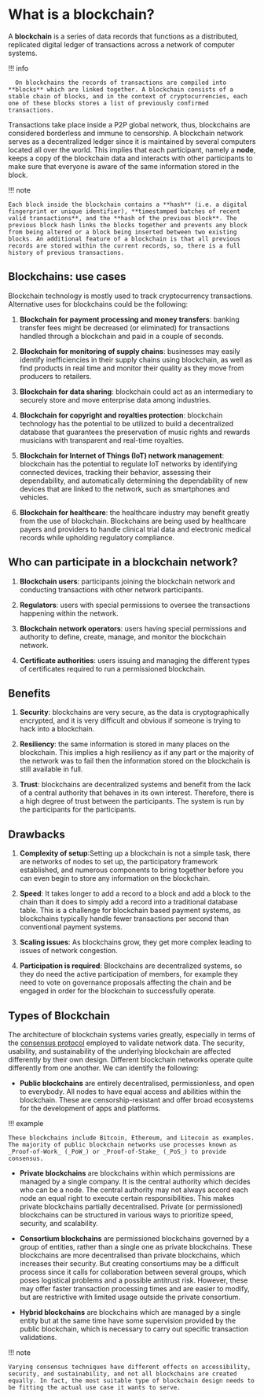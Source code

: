 # What is a blockchain?

A  **blockchain** is a series of data records that functions as a distributed, replicated digital ledger of transactions across a network of computer systems. 

!!! info 

      On blockchains the records of transactions are compiled into **blocks** which are linked together. A blockchain consists of a stable chain of blocks, and in the context of cryptocurrencies, each one of these blocks stores a list of previously confirmed transactions.
 
Transactions take place inside a P2P global network, thus, blockchains are considered borderless and immune to censorship. A blockchain network serves as a decentralized ledger since it is maintained by several computers located all over the world. This implies that each participant, namely a **node**, keeps a copy of the blockchain data and interacts with other participants to make sure that everyone is aware of the same information stored in the block.

!!! note 

    Each block inside the blockchain contains a **hash** (i.e. a digital fingerprint or unique identifier), **timestamped batches of recent valid transactions**, and the **hash of the previous block**. The previous block hash links the blocks together and prevents any block from being altered or a block being inserted between two existing blocks. An additional feature of a blockchain is that all previous records are stored within the current records, so, there is a full history of previous transactions.

## Blockchains: use cases

Blockchain technology is mostly used to track cryptocurrency transactions. Alternative uses for blockchains could be the following:

1. **Blockchain for payment processing and money transfers**: banking transfer fees might be decreased (or eliminated) for transactions handled through a blockchain and paid in a couple of seconds.

2. **Blockchain for monitoring of supply chains**: businesses may easily identify inefficiencies in their supply chains using blockchain, as well as find products in real time and monitor their quality as they move from producers to retailers.

3. **Blockchain for data sharing**: blockchain could act as an intermediary to securely store and move enterprise data among industries.
 
4. **Blockchain for copyright and royalties protection**: blockchain technology has the potential to be utilized to build a decentralized database that guarantees the preservation of music rights and rewards musicians with transparent and real-time royalties.

5. **Blockchain for Internet of Things (IoT) network management**: blockchain has the potential to regulate IoT networks by identifying connected devices, tracking their behavior, assessing their dependability, and automatically determining the dependability of new devices that are linked to the network, such as smartphones and vehicles.

6. **Blockchain for healthcare**: the healthcare industry may benefit greatly from the use of blockchain. Blockchains are being used by healthcare payers and providers to handle clinical trial data and electronic medical records while upholding regulatory compliance.

## Who can participate in a blockchain network?

1. **Blockchain users**: participants joining the blockchain network and conducting transactions with other network participants.

2. **Regulators**: users with special permissions to oversee the transactions happening within the network.

3. **Blockchain network operators**: users having special permissions and authority to define, create, manage, and monitor the blockchain network.

4. **Certificate authorities**: users issuing and managing the different types of certificates required to run a permissioned blockchain.

## Benefits 

1. **Security**: blockchains are very secure, as the data is cryptographically encrypted, and it is very difficult and obvious if someone is trying to hack into a blockchain.

2. **Resiliency**: the same information is stored in many places on the blockchain. This implies a high resiliency as if any part or the majority of the network was to fail then the information stored on the blockchain is still available in full.

3. **Trust**: blockchains are decentralized systems and benefit from the lack of a central authority that behaves in its own interest. Therefore, there is a high degree of trust between the participants. The system is run by the participants for the participants.

## Drawbacks 

1. **Complexity of setup**:Setting up a blockchain is not a simple task, there are networks of nodes to set up, the participatory framework established, and numerous components to bring together before you can even begin to store any information on the blockchain. 

2. **Speed**: It takes longer to add a record to a block and add a block to the chain than it does to simply add a record into a traditional database table. This is a challenge for blockchain based payment systems, as blockchains typically handle fewer transactions per second than conventional payment systems.

3. **Scaling issues**: As blockchains grow, they get more complex leading to issues of network congestion.

4. **Participation is required**: Blockchains are decentralized systems, so they do need the active participation of members, for example they need to vote on governance proposals affecting the chain and be engaged in order for the blockchain to successfully operate. 

## Types of Blockchain

The architecture of blockchain systems varies greatly, especially in terms of the [consensus protocol](https://docs.fetch.ai/learn_the_concepts/blockchains/consensus/) employed to validate network data. The security, usability, and sustainability of the underlying blockchain are affected differently by their own design. Different blockchain networks operate quite differently from one another. We can identify the following:

* **Public blockchains** are entirely decentralised, permissionless, and open to everybody. All nodes to have equal access and abilities within the blockchain. These are censorship-resistant and offer broad ecosystems for the development of apps and platforms. 

!!! example

    These blockchains include Bitcoin, Ethereum, and Litecoin as examples. The majority of public blockchain networks use processes known as _Proof-of-Work_ (_PoW_) or _Proof-of-Stake_ (_PoS_) to provide consensus.

* **Private blockchains** are blockchains within which permissions are managed by a single company. It is the central authority which decides who can be a node. The central authority may not always accord each node an equal right to execute certain responsibilities. This makes private blockchains partially decentralised. Private (or permissioned) blockchains can be structured in various ways to prioritize speed, security, and scalability.

+ **Consortium blockchains** are permissioned blockchains governed by a group of entities, rather than a single one as private blockchains. These blockchains are more decentralised than private blockchains, which increases their security. But creating consortiums may be a difficult process since it calls for collaboration between several groups, which poses logistical problems and a possible antitrust risk. However, these may offer faster transaction processing times and are easier to modify, but are restrictive with limited usage outside the private consortium.

* **Hybrid blockchains** are blockchains which are managed by a single entity but at the same time have some supervision provided by the public blockchain, which is necessary to carry out specific transaction validations.

!!! note 

    Varying consensus techniques have different effects on accessibility, security, and sustainability, and not all blockchains are created equally. In fact, the most suitable type of blockchain design needs to be fitting the actual use case it wants to serve.
 